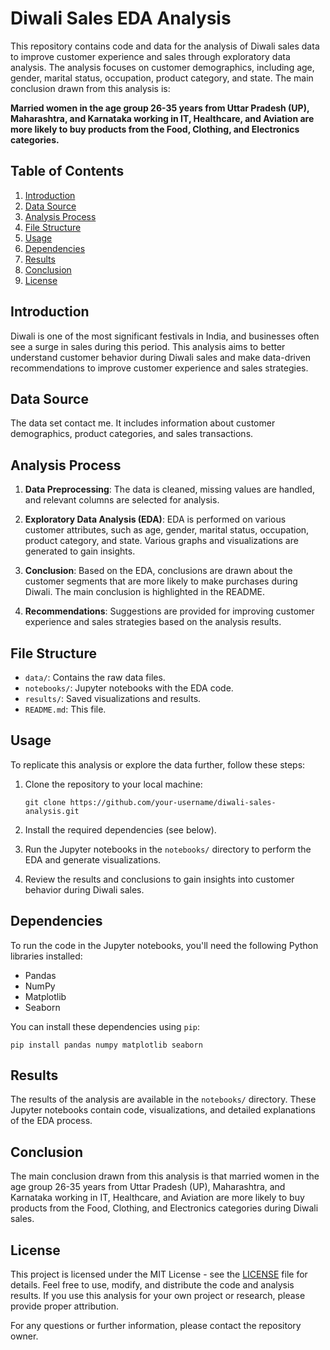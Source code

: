 # Diwali Sales EDA Analysis

This repository contains code and data for the analysis of Diwali sales data to improve customer experience and sales through exploratory data analysis. The analysis focuses on customer demographics, including age, gender, marital status, occupation, product category, and state. The main conclusion drawn from this analysis is:

**Married women in the age group 26-35 years from Uttar Pradesh (UP), Maharashtra, and Karnataka working in IT, Healthcare, and Aviation are more likely to buy products from the Food, Clothing, and Electronics categories.**

## Table of Contents

1. [Introduction](#introduction)
2. [Data Source](#data-source)
3. [Analysis Process](#analysis-process)
4. [File Structure](#file-structure)
5. [Usage](#usage)
6. [Dependencies](#dependencies)
7. [Results](#results)
8. [Conclusion](#conclusion)
9. [License](#license)

## Introduction

Diwali is one of the most significant festivals in India, and businesses often see a surge in sales during this period. This analysis aims to better understand customer behavior during Diwali sales and make data-driven recommendations to improve customer experience and sales strategies.

## Data Source

The data set contact me. It includes information about customer demographics, product categories, and sales transactions.

## Analysis Process

1. **Data Preprocessing**: The data is cleaned, missing values are handled, and relevant columns are selected for analysis.

2. **Exploratory Data Analysis (EDA)**: EDA is performed on various customer attributes, such as age, gender, marital status, occupation, product category, and state. Various graphs and visualizations are generated to gain insights.

3. **Conclusion**: Based on the EDA, conclusions are drawn about the customer segments that are more likely to make purchases during Diwali. The main conclusion is highlighted in the README.

4. **Recommendations**: Suggestions are provided for improving customer experience and sales strategies based on the analysis results.

## File Structure

- `data/`: Contains the raw data files.
- `notebooks/`: Jupyter notebooks with the EDA code.
- `results/`: Saved visualizations and results.
- `README.md`: This file.

## Usage

To replicate this analysis or explore the data further, follow these steps:

1. Clone the repository to your local machine:

   ```
   git clone https://github.com/your-username/diwali-sales-analysis.git
   ```

2. Install the required dependencies (see below).

3. Run the Jupyter notebooks in the `notebooks/` directory to perform the EDA and generate visualizations.

4. Review the results and conclusions to gain insights into customer behavior during Diwali sales.

## Dependencies

To run the code in the Jupyter notebooks, you'll need the following Python libraries installed:

- Pandas
- NumPy
- Matplotlib
- Seaborn

You can install these dependencies using `pip`:

```
pip install pandas numpy matplotlib seaborn
```

## Results

The results of the analysis are available in the `notebooks/` directory. These Jupyter notebooks contain code, visualizations, and detailed explanations of the EDA process.

## Conclusion

The main conclusion drawn from this analysis is that married women in the age group 26-35 years from Uttar Pradesh (UP), Maharashtra, and Karnataka working in IT, Healthcare, and Aviation are more likely to buy products from the Food, Clothing, and Electronics categories during Diwali sales.

## License

This project is licensed under the MIT License - see the [LICENSE](LICENSE) file for details. Feel free to use, modify, and distribute the code and analysis results. If you use this analysis for your own project or research, please provide proper attribution.

For any questions or further information, please contact the repository owner.
